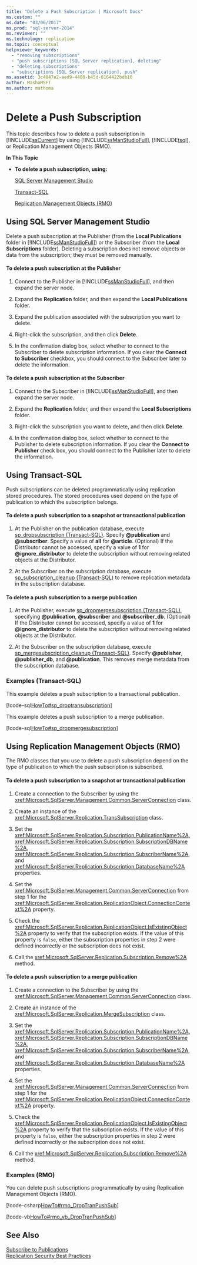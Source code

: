 ```yaml
---
title: "Delete a Push Subscription | Microsoft Docs"
ms.custom: ""
ms.date: "03/06/2017"
ms.prod: "sql-server-2014"
ms.reviewer: ""
ms.technology: replication
ms.topic: conceptual
helpviewer_keywords: 
  - "removing subscriptions"
  - "push subscriptions [SQL Server replication], deleting"
  - "deleting subscriptions"
  - "subscriptions [SQL Server replication], push"
ms.assetid: 3c4847e2-aed9-4488-b45d-8164422bdb10
author: MashaMSFT
ms.author: mathoma
---
```

# Delete a Push Subscription
  This topic describes how to delete a push subscription in [!INCLUDE[ssCurrent](../../includes/sscurrent-md.md)] by using [!INCLUDE[ssManStudioFull](../../includes/ssmanstudiofull-md.md)], [!INCLUDE[tsql](../../includes/tsql-md.md)], or Replication Management Objects (RMO).  
  
 **In This Topic**  
  
-   **To delete a push subscription, using:**  
  
     [SQL Server Management Studio](#SSMSProcedure)  
  
     [Transact-SQL](#TsqlProcedure)  
  
     [Replication Management Objects (RMO)](#RMOProcedure)  
  
##  <a name="SSMSProcedure"></a> Using SQL Server Management Studio  
 Delete a push subscription at the Publisher (from the **Local Publications** folder in [!INCLUDE[ssManStudioFull](../../includes/ssmanstudiofull-md.md)]) or the Subscriber (from the **Local Subscriptions** folder). Deleting a subscription does not remove objects or data from the subscription; they must be removed manually.  
  
#### To delete a push subscription at the Publisher  
  
1.  Connect to the Publisher in [!INCLUDE[ssManStudioFull](../../includes/ssmanstudiofull-md.md)], and then expand the server node.  
  
2.  Expand the **Replication** folder, and then expand the **Local Publications** folder.  
  
3.  Expand the publication associated with the subscription you want to delete.  
  
4.  Right-click the subscription, and then click **Delete**.  
  
5.  In the confirmation dialog box, select whether to connect to the Subscriber to delete subscription information. If you clear the **Connect to Subscriber** checkbox, you should connect to the Subscriber later to delete the information.  
  
#### To delete a push subscription at the Subscriber  
  
1.  Connect to the Subscriber in [!INCLUDE[ssManStudioFull](../../includes/ssmanstudiofull-md.md)], and then expand the server node.  
  
2.  Expand the **Replication** folder, and then expand the **Local Subscriptions** folder.  
  
3.  Right-click the subscription you want to delete, and then click **Delete**.  
  
4.  In the confirmation dialog box, select whether to connect to the Publisher to delete subscription information. If you clear the **Connect to Publisher** check box, you should connect to the Publisher later to delete the information.  
  
##  <a name="TsqlProcedure"></a> Using Transact-SQL  
 Push subscriptions can be deleted programmatically using replication stored procedures. The stored procedures used depend on the type of publication to which the subscription belongs.  
  
#### To delete a push subscription to a snapshot or transactional publication  
  
1.  At the Publisher on the publication database, execute [sp_dropsubscription &#40;Transact-SQL&#41;](/sql/relational-databases/system-stored-procedures/sp-dropsubscription-transact-sql). Specify **@publication** and **@subscriber**. Specify a value of **all** for **@article**. (Optional) If the Distributor cannot be accessed, specify a value of **1** for **@ignore_distributor** to delete the subscription without removing related objects at the Distributor.  
  
2.  At the Subscriber on the subscription database, execute [sp_subscription_cleanup &#40;Transact-SQL&#41;](/sql/relational-databases/system-stored-procedures/sp-subscription-cleanup-transact-sql) to remove replication metadata in the subscription database.  
  
#### To delete a push subscription to a merge publication  
  
1.  At the Publisher, execute [sp_dropmergesubscription &#40;Transact-SQL&#41;](/sql/relational-databases/system-stored-procedures/sp-dropmergesubscription-transact-sql), specifying **@publication**, **@subscriber** and **@subscriber_db**. (Optional) If the Distributor cannot be accessed, specify a value of **1** for **@ignore_distributor** to delete the subscription without removing related objects at the Distributor.  
  
2.  At the Subscriber on the subscription database, execute [sp_mergesubscription_cleanup &#40;Transact-SQL&#41;](/sql/relational-databases/system-stored-procedures/sp-mergesubscription-cleanup-transact-sql). Specify **@publisher**, **@publisher_db**, and **@publication**. This removes merge metadata from the subscription database.  
  
###  <a name="TsqlExample"></a> Examples (Transact-SQL)  
 This example deletes a push subscription to a transactional publication.  
  
 [!code-sql[HowTo#sp_droptransubscription](../../snippets/tsql/SQL15/replication/howto/tsql/droptranpullsub.sql#sp_droptransubscription)]  
  
 This example deletes a push subscription to a merge publication.  
  
 [!code-sql[HowTo#sp_dropmergesubscription](../../snippets/tsql/SQL15/replication/howto/tsql/dropmergepullsub.sql#sp_dropmergesubscription)]  
  
##  <a name="RMOProcedure"></a> Using Replication Management Objects (RMO)  
 The RMO classes that you use to delete a push subscription depend on the type of publication to which the push subscription is subscribed.  
  
#### To delete a push subscription to a snapshot or transactional publication  
  
1.  Create a connection to the Subscriber by using the <xref:Microsoft.SqlServer.Management.Common.ServerConnection> class.  
  
2.  Create an instance of the <xref:Microsoft.SqlServer.Replication.TransSubscription> class.  
  
3.  Set the <xref:Microsoft.SqlServer.Replication.Subscription.PublicationName%2A>, <xref:Microsoft.SqlServer.Replication.Subscription.SubscriptionDBName%2A>, <xref:Microsoft.SqlServer.Replication.Subscription.SubscriberName%2A>, and <xref:Microsoft.SqlServer.Replication.Subscription.DatabaseName%2A> properties.  
  
4.  Set the <xref:Microsoft.SqlServer.Management.Common.ServerConnection> from step 1 for the <xref:Microsoft.SqlServer.Replication.ReplicationObject.ConnectionContext%2A> property.  
  
5.  Check the <xref:Microsoft.SqlServer.Replication.ReplicationObject.IsExistingObject%2A> property to verify that the subscription exists. If the value of this property is `false`, either the subscription properties in step 2 were defined incorrectly or the subscription does not exist.  
  
6.  Call the <xref:Microsoft.SqlServer.Replication.Subscription.Remove%2A> method.  
  
#### To delete a push subscription to a merge publication  
  
1.  Create a connection to the Subscriber by using the <xref:Microsoft.SqlServer.Management.Common.ServerConnection> class.  
  
2.  Create an instance of the <xref:Microsoft.SqlServer.Replication.MergeSubscription> class.  
  
3.  Set the <xref:Microsoft.SqlServer.Replication.Subscription.PublicationName%2A>, <xref:Microsoft.SqlServer.Replication.Subscription.SubscriptionDBName%2A>, <xref:Microsoft.SqlServer.Replication.Subscription.SubscriberName%2A>, and <xref:Microsoft.SqlServer.Replication.Subscription.DatabaseName%2A> properties.  
  
4.  Set the <xref:Microsoft.SqlServer.Management.Common.ServerConnection> from step 1 for the <xref:Microsoft.SqlServer.Replication.ReplicationObject.ConnectionContext%2A> property.  
  
5.  Check the <xref:Microsoft.SqlServer.Replication.ReplicationObject.IsExistingObject%2A> property to verify that the subscription exists. If the value of this property is `false`, either the subscription properties in step 2 were defined incorrectly or the subscription does not exist.  
  
6.  Call the <xref:Microsoft.SqlServer.Replication.Subscription.Remove%2A> method.  
  
###  <a name="PShellExample"></a> Examples (RMO)  
 You can delete push subscriptions programmatically by using Replication Management Objects (RMO).  
  
 [!code-csharp[HowTo#rmo_DropTranPushSub](../../snippets/csharp/SQL15/replication/howto/cs/rmotestevelope.cs#rmo_droptranpushsub)]  
  
 [!code-vb[HowTo#rmo_vb_DropTranPushSub](../../snippets/visualbasic/SQL15/replication/howto/vb/rmotestenv.vb#rmo_vb_droptranpushsub)]  
  
## See Also  
 [Subscribe to Publications](subscribe-to-publications.md)   
 [Replication Security Best Practices](security/replication-security-best-practices.md)  
  
  
